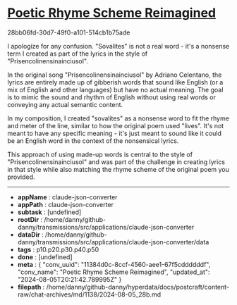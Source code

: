 # [Poetic Rhyme Scheme Reimagined](https://claude.ai/chat/11384d0c-8ccf-4560-aee1-67f5cddddddf)

28bb06fd-30d7-49f0-a101-514cb1b75ade

 I apologize for any confusion. "Sovalites" is not a real word - it's a nonsense term I created as part of the lyrics in the style of "Prisencolinensinainciusol". 

In the original song "Prisencolinensinainciusol" by Adriano Celentano, the lyrics are entirely made up of gibberish words that sound like English (or a mix of English and other languages) but have no actual meaning. The goal is to mimic the sound and rhythm of English without using real words or conveying any actual semantic content.

In my composition, I created "sovalites" as a nonsense word to fit the rhyme and meter of the line, similar to how the original poem used "lives". It's not meant to have any specific meaning - it's just meant to sound like it could be an English word in the context of the nonsensical lyrics.

This approach of using made-up words is central to the style of "Prisencolinensinainciusol" and was part of the challenge in creating lyrics in that style while also matching the rhyme scheme of the original poem you provided.

---

* **appName** : claude-json-converter
* **appPath** : claude-json-converter
* **subtask** : [undefined]
* **rootDir** : /home/danny/github-danny/transmissions/src/applications/claude-json-converter
* **dataDir** : /home/danny/github-danny/transmissions/src/applications/claude-json-converter/data
* **tags** : p10.p20.p30.p40.p50
* **done** : [undefined]
* **meta** : {
  "conv_uuid": "11384d0c-8ccf-4560-aee1-67f5cddddddf",
  "conv_name": "Poetic Rhyme Scheme Reimagined",
  "updated_at": "2024-08-05T20:21:42.789995Z"
}
* **filepath** : /home/danny/github-danny/hyperdata/docs/postcraft/content-raw/chat-archives/md/1138/2024-08-05_28b.md